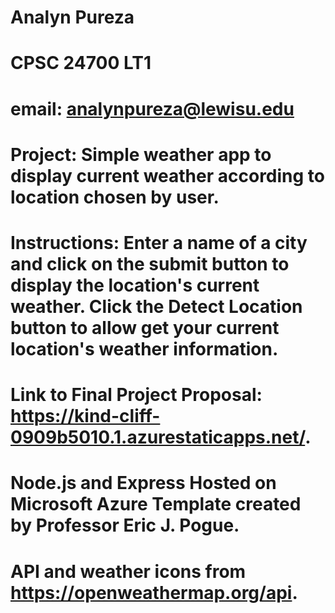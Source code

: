 # Analyn Pureza
# CPSC 24700 LT1
# email: analynpureza@lewisu.edu
# Project: Simple weather app to display current weather according to location chosen by user. 
# Instructions: Enter a name of a city and click on the submit button to display the location's current weather. Click the Detect Location button to allow get your current location's weather information. 
# Link to Final Project Proposal: https://kind-cliff-0909b5010.1.azurestaticapps.net/.
# Node.js and Express Hosted on Microsoft Azure Template created by Professor Eric J. Pogue. 
# API and weather icons from https://openweathermap.org/api. 




